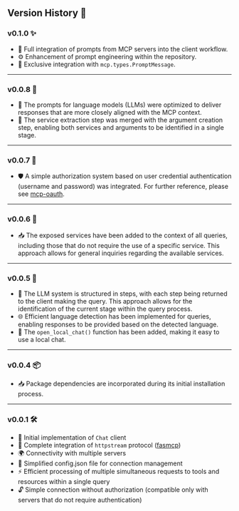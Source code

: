 ## Version History 🚀

### v0.1.0 ✨

* 🌟 Full integration of prompts from MCP servers into the client workflow.
* ⚙️ Enhancement of prompt engineering within the repository.
* 🔗 Exclusive integration with `mcp.types.PromptMessage`.

---

### v0.0.8 🎯

* 🚀 The prompts for language models (LLMs) were optimized to deliver responses that are more closely aligned with the MCP context.
* 🔄 The service extraction step was merged with the argument creation step, enabling both services and arguments to be identified in a single stage.

---

### v0.0.7 🔐

* 🛡️ A simple authorization system based on user credential authentication (username and password) was integrated. For further reference, please see [mcp-oauth](https://github.com/rb58853/mcp-oauth).

---

### v0.0.6 📡

* 📥 The exposed services have been added to the context of all queries, including those that do not require the use of a specific service. This approach allows for general inquiries regarding the available services.

---

### v0.0.5 🧩

* 📑 The LLM system is structured in steps, with each step being returned to the client making the query. This approach allows for the identification of the current stage within the query process.
* 🌐 Efficient language detection has been implemented for queries, enabling responses to be provided based on the detected language.
* 💬 The `open_local_chat()` function has been added, making it easy to use a local chat.

---

### v0.0.4 📦

* 📥 Package dependencies are incorporated during its initial installation process.

---

### v0.0.1 🛠️

* 🚀 Initial implementation of `Chat` client
* 🔗 Complete integration of `httpstream` protocol ([fasmcp](https://github.com/modelcontextprotocol/python-sdk))
* 🌍 Connectivity with multiple servers
* 🔧 Simplified config.json file for connection management
* ⚡ Efficient processing of multiple simultaneous requests to tools and resources within a single query
* 🔓 Simple connection without authorization (compatible only with servers that do not require authentication)

